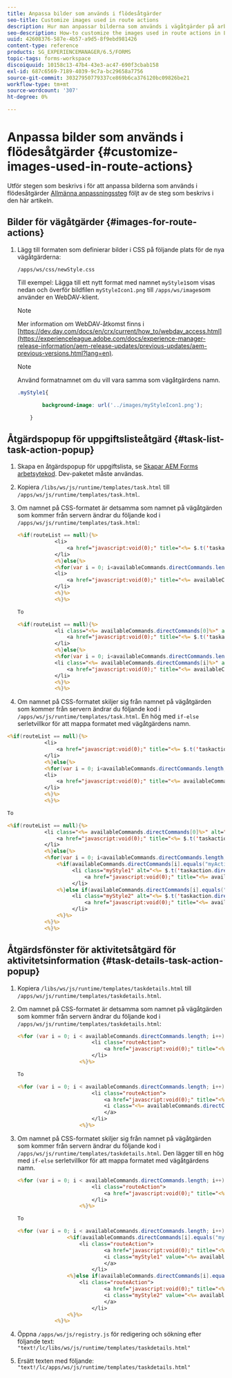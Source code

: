 ```yaml
---
title: Anpassa bilder som används i flödesåtgärder
seo-title: Customize images used in route actions
description: Hur man anpassar bilderna som används i vägåtgärder på arbetsytan i LiveCycle AEM Forms.
seo-description: How-to customize the images used in route actions in LiveCycle AEM Forms workspace.
uuid: 42608376-587e-4b57-a9d5-8f9ebd981426
content-type: reference
products: SG_EXPERIENCEMANAGER/6.5/FORMS
topic-tags: forms-workspace
discoiquuid: 10158c13-47b4-43e3-ac47-690f3cbab158
exl-id: 687c6569-7189-4039-9c7a-bc29658a7756
source-git-commit: 30327950779337ce869b6ca376120bc09826be21
workflow-type: tm+mt
source-wordcount: '307'
ht-degree: 0%

---
```


# Anpassa bilder som används i flödesåtgärder {#customize-images-used-in-route-actions}

Utför stegen som beskrivs i för att anpassa bilderna som används i flödesåtgärder [Allmänna anpassningssteg](/help/forms/using/generic-steps-html-workspace-customization.md) följt av de steg som beskrivs i den här artikeln.

## Bilder för vägåtgärder {#images-for-route-actions}

1. Lägg till formaten som definierar bilder i CSS på följande plats för de nya vägåtgärderna:

   `/apps/ws/css/newStyle.css`

   Till exempel: Lägga till ett nytt format med namnet `myStyle1`som visas nedan och överför bildfilen `myStyleIcon1.png` till `/apps/ws/image`som använder en WebDAV-klient.

   >[!NOTE]
   >
   >Mer information om WebDAV-åtkomst finns i [https://dev.day.com/docs/en/crx/current/how_to/webdav_access.html](https://experienceleague.adobe.com/docs/experience-manager-release-information/aem-release-updates/previous-updates/aem-previous-versions.html?lang=en).

   >[!NOTE]
   >
   >Använd formatnamnet om du vill vara samma som vägåtgärdens namn.

   ```css
   .myStyle1{
   
           background-image: url('../images/myStyleIcon1.png');
   
       }
   ```

## Åtgärdspopup för uppgiftslisteåtgärd {#task-list-task-action-popup}

1. Skapa en åtgärdspopup för uppgiftslista, se [Skapar AEM Forms arbetsytekod](introduction-customizing-html-workspace.md#building-html-workspace-code). Dev-paketet måste användas.

1. Kopiera `/libs/ws/js/runtime/templates/task.html` till `/apps/ws/js/runtime/templates/task.html`.

1. Om namnet på CSS-formatet är detsamma som namnet på vägåtgärden som kommer från servern ändrar du följande kod i `/apps/ws/js/runtime/templates/task.html`:

   ```jsp
   <%if(routeList == null){%>
               <li>
                   <a href="javascript:void(0);" title="<%= $.t('taskaction.directcommand.'+availableCommands.directCommands[0])%>" value="<%= availableCommands.directCommands[0]%>" data-action="route"><%= $.t('taskaction.directcommand.'+availableCommands.directCommands[0])%></a>
               </li>
               <%}else{%>
               <%for(var i = 0; i<availableCommands.directCommands.length; i++){%>
               <li>
                   <a href="javascript:void(0);" title="<%= availableCommands.directCommands[i]%>" value="<%= availableCommands.directCommands[i]%>" data-action="route"><%= availableCommands.directCommands[i]%></a>
               </li>
               <%}%>
               <%}%>
   
   To
   
   <%if(routeList == null){%>
               <li class="<%= availableCommands.directCommands[0]%>" alt="<%= $.t('taskaction.directcommand.'+availableCommands.directCommands[0]+'.value')%>">
                   <a href="javascript:void(0);" title="<%= $.t('taskaction.directcommand.'+availableCommands.directCommands[0])%>" value="<%= availableCommands.directCommands[0]%>" data-action="route"><%= $.t('taskaction.directcommand.'+availableCommands.directCommands[0])%></a>
               </li>
               <%}else{%>
               <%for(var i = 0; i<availableCommands.directCommands.length; i++){%>
               <li class="<%= availableCommands.directCommands[i]%>" alt="<%= $.t('taskaction.directcommand.'+availableCommands.directCommands[i]+'.value')%>">
                   <a href="javascript:void(0);" title="<%= availableCommands.directCommands[i]%>" value="<%= availableCommands.directCommands[i]%>" data-action="route"><%= availableCommands.directCommands[i]%></a>
               </li>
               <%}%>
               <%}%>
   ```

1. Om namnet på CSS-formatet skiljer sig från namnet på vägåtgärden som kommer från servern ändrar du följande kod i `/apps/ws/js/runtime/templates/task.html`. En hög med `if-else` serletvillkor för att mappa formatet med vägåtgärdens namn.

```jsp
<%if(routeList == null){%>
            <li>
                <a href="javascript:void(0);" title="<%= $.t('taskaction.directcommand.'+availableCommands.directCommands[0])%>" value="<%= availableCommands.directCommands[0]%>" data-action="route"><%= $.t('taskaction.directcommand.'+availableCommands.directCommands[0])%></a>
            </li>
            <%}else{%>
            <%for(var i = 0; i<availableCommands.directCommands.length; i++){%>
            <li>
                <a href="javascript:void(0);" title="<%= availableCommands.directCommands[i]%>" value="<%= availableCommands.directCommands[i]%>" data-action="route"><%= availableCommands.directCommands[i]%></a>
            </li>
            <%}%>
            <%}%>

To

<%if(routeList == null){%>
            <li class="<%= availableCommands.directCommands[0]%>" alt="<%= $.t('taskaction.directcommand.'+availableCommands.directCommands[0]+'.value')%>">
                <a href="javascript:void(0);" title="<%= $.t('taskaction.directcommand.'+availableCommands.directCommands[0])%>" value="<%= availableCommands.directCommands[0]%>" data-action="route"><%= $.t('taskaction.directcommand.'+availableCommands.directCommands[0])%></a>
            </li>
            <%}else{%>
            <%for(var i = 0; i<availableCommands.directCommands.length; i++){%>
                <%if(availableCommands.directCommands[i].equals("myAction1")){%>
                     <li class="myStyle1" alt="<%= $.t('taskaction.directcommand.'+availableCommands.directCommands[i]+'.value')%>">
                         <a href="javascript:void(0);" title="<%= availableCommands.directCommands[i]%>" value="<%= availableCommands.directCommands[i]%>" data-action="route"><%= availableCommands.directCommands[i]%></a>
                     </li>
                <%}else if(availableCommands.directCommands[i].equals("myAction2")){%>
                     <li class="myStyle2" alt="<%= $.t('taskaction.directcommand.'+availableCommands.directCommands[i]+'.value')%>">
                         <a href="javascript:void(0);" title="<%= availableCommands.directCommands[i]%>" value="<%= availableCommands.directCommands[i]%>" data-action="route"><%= availableCommands.directCommands[i]%></a>
                     </li>
                <%}%>
            <%}%>
            <%}%>
```

## Åtgärdsfönster för aktivitetsåtgärd för aktivitetsinformation {#task-details-task-action-popup}

1. Kopiera `/libs/ws/js/runtime/templates/taskdetails.html` till `/apps/ws/js/runtime/templates/taskdetails.html`.

1. Om namnet på CSS-formatet är detsamma som namnet på vägåtgärden som kommer från servern ändrar du följande kod i `/apps/ws/js/runtime/templates/taskdetails.html`:

   ```jsp
   <%for (var i = 0; i < availableCommands.directCommands.length; i++) {%>
                           <li class="routeAction">
                               <a href="javascript:void(0);" title="<%= availableCommands.directCommands[i]%>" value="<%= availableCommands.directCommands[i]%>" data-action="route"><%= availableCommands.directCommands[i]%></a>
                           </li>
                       <%}%>
   
   To
   
   <%for (var i = 0; i < availableCommands.directCommands.length; i++) {%>
                           <li class="routeAction">
                               <a href="javascript:void(0);" title="<%= availableCommands.directCommands[i]%>" value="<%= availableCommands.directCommands[i]%>" data-action="route">
                               <i class="<%= availableCommands.directCommands[i]%>" value="<%= availableCommands.directCommands[i]%>" data-action="route"/>
                               </a>
                           </li>
                       <%}%>
   ```

1. Om namnet på CSS-formatet skiljer sig från namnet på vägåtgärden som kommer från servern ändrar du följande kod i `/apps/ws/js/runtime/templates/taskdetails.html`. Den lägger till en hög med `if-else` serletvillkor för att mappa formatet med vägåtgärdens namn.

   ```jsp
   <%for (var i = 0; i < availableCommands.directCommands.length; i++) {%>
                           <li class="routeAction">
                               <a href="javascript:void(0);" title="<%= availableCommands.directCommands[i]%>" value="<%= availableCommands.directCommands[i]%>" data-action="route"><%= availableCommands.directCommands[i]%></a>
                           </li>
                       <%}%>
   
   To
   
   <%for (var i = 0; i < availableCommands.directCommands.length; i++) {%>
                   <%if(availableCommands.directCommands[i].equals("myAction1")){%>
                       <li class="routeAction">
                               <a href="javascript:void(0);" title="<%= availableCommands.directCommands[i]%>" value="<%= availableCommands.directCommands[i]%>" data-action="route">
                               <i class="myStyle1" value="<%= availableCommands.directCommands[i]%>" data-action="route"/>
                               </a>
                           </li>
                   <%}else if(availableCommands.directCommands[i].equals("myAction2")){%>
                       <li class="routeAction">
                               <a href="javascript:void(0);" title="<%= availableCommands.directCommands[i]%>" value="<%= availableCommands.directCommands[i]%>" data-action="route">
                               <i class="myStyle2" value="<%= availableCommands.directCommands[i]%>" data-action="route"/>
                               </a>
                           </li>
                   <%}%>
               <%}%>
   ```

1. Öppna `/apps/ws/js/registry.js` för redigering och sökning efter följande text:
   `"text!/lc/libs/ws/js/runtime/templates/taskdetails.html"`

1. Ersätt texten med följande:
   `"text!/lc/apps/ws/js/runtime/templates/taskdetails.html"`
